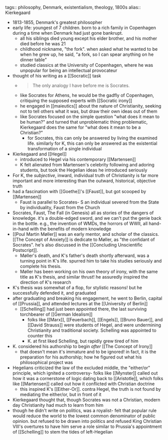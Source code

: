 tags:: philosophy, Denmark, existentialism, theology, 1800s
alias:: Kierkegaard

- 1813-1855, Denmark's greatest philosopher
- early life: youngest of 7 children. born to a rich family in Copenhagen during a time when Denmark had just gone bankrupt.
	- all his siblings died young except his elder brother, and his mother died before he was 21
	- childhood nickname, "the fork". when asked what he wanted to be when he grew up, he said, "a fork, so I can spear anything on he dinner table"
	- studied classics at the University of Copenhagen, where he was unpopular for being an intellectual provocateur
- thought of his writing as a [[Socratic]] task
	- > The only analogy I have before me is Socrates.
	- like Socrates for Athens, he would be the gadfly of Copenhagen, critiquing the supposed experts with [[Socratic irony]]
	- he engaged in [[maieutics]] about the nature of Christianity, seeking not to tell others what it was, but draw their own ideas out of them
	- like Socrates focused on the simple question "what does it mean to be human?" and turned that unproblematic thing problematic, Kierkegaard does the same for "what does it mean to be a Christian?"
		- for Socrates, this can only be answered by living the examined life. similarly for K, this can only be answered as the existential transformation of a single individual
- Kierkegaard and [[Hegel]]
	- introduced to Hegel via his contemporary [[Martensen]]
	- K felt alienated from Martensen's celebrity following and adoring students, but took the Hegelian ideas he introduced seriously
- For K, the _subjective_, inward, individual truth of Christianity is far more important and more interesting than the outward, historical, objective truth
- had a fascination with [[Goethe]]'s [[Faust]], but got scooped by [[Martensen]]
	- Faust is parallel to Scorates- S an individual severed from the State by individuality, Faust from the Church
- Socrates, Faust, The Fall (in Genesis) all as stories of the dangers of knowledge. it's a double-edged sword, and we can't put the genie back in the bottle. e.g., the invention of WMDs, the horrors of WWII, all hand-in-hand with the benefits of modern knowledge
- [[Poul Martin Møller]] was an early mentor, and scholar of the classics. [[The Concept of Anxiety]] is dedicate to Møller, as "the confidant of Socrates". he's also discussed in the [[Concluding Unscientific Postscript]].
	- Møller's death, and K's father's death shortly afterward, was a turning point in K's life. spurred him to take his studies seriously and complete his thesis.
	- Møller has been working on his own theory of irony, with the same title as K's thesis, and similar thrust! he assuredly inspired the direction of K's research
- K's thesis was somewhat of a flop, for stylistic reasons! but he successfully defended it, and graduated
- after graduating and breaking his engagement, he went to Berlin, capital of [[Prussia]], and attended lectures at the [[University of Berlin]]
	- [[Schelling]] had just been appointed there, the last surviving torchbearer of [[German Idealism]]
		- folks like [[Marx]], [[Feuerbach]], [[Engels]], [[Bruno Bauer]], and [[David Strauss]] were students of Hegel, and were undermining Christianity and traditional society. Schelling was appointed to counter this
		- K. at first liked Schelling, but rapidly grew tired of him
- K. considered his authorship to begin _after_ [[The Concept of Irony]]
	- that doesn't mean it's immature and to be ignored! in fact, it is the preparation for his authorship; how he figured out what his philosophical project was
- Hegelians criticized the law of the excluded middle, the "either/or" principle, which ignited a controversy- folks like [[Mynster]] called out how it was a cornerstone of logic dating back to [[Aristotle]], which folks like [[Martensen]] called out how it conflicted with Christian doctrine
	- this inspired K's [[Either-Or]]. contra Hegel, the truth is not found by mediating the either/or, but in front of it
- Kierkegaard thought that, though Socrates was not a Christian, modern day Christianity had much to learn from him
- though he didn't write on politics, was a royalist- felt that popular rule would reduce the world to the lowest common denominator of public opinion. but refused to be drawn into politics and refused King Christian VIII's overtures to have him serve a role similar to Prussia's appointment of [[Schelling]] to stem the tides of left-Hegelian